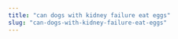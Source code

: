 ```yaml
---
title: "can dogs with kidney failure eat eggs"
slug: "can-dogs-with-kidney-failure-eat-eggs"
---
```


